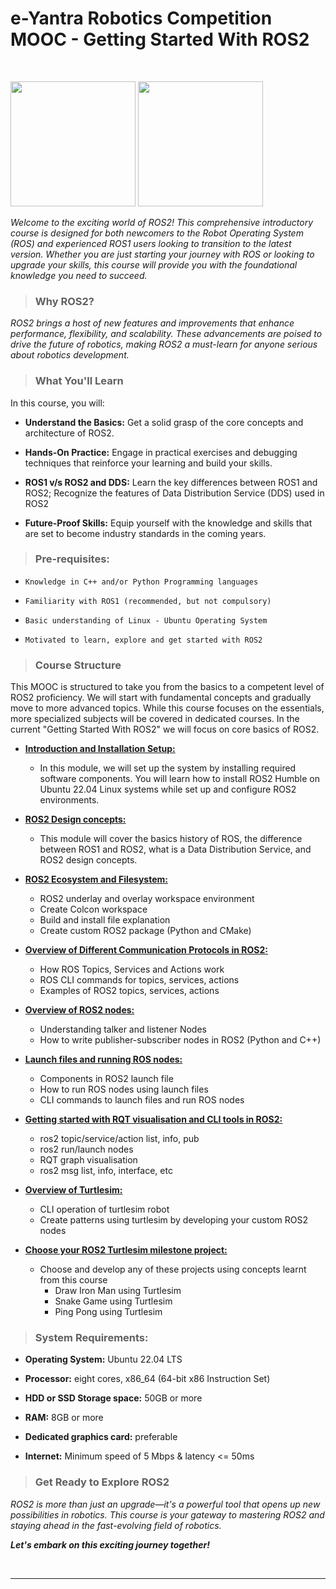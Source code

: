 # e-Yantra Robotics Competition MOOC - Getting Started With ROS2

</br>

<p float="auto">
<img height="200px" src="https://res.cloudinary.com/canonical/image/fetch/f_auto,q_auto,fl_sanitize,c_fill,w_2000,h_936/https://ubuntu.com/wp-content/uploads/a2df/ubuntu-robotics-ros2.png" />
<img height="200px" src="https://docs.ros.org/en/humble/_static/humble-small.png" />
</p>

*Welcome to the exciting world of ROS2! This comprehensive introductory course is designed for both newcomers to the Robot Operating System (ROS) and experienced ROS1 users looking to transition to the latest version. Whether you are just starting your journey with ROS or looking to upgrade your skills, this course will provide you with the foundational knowledge you need to succeed.*

> ### Why ROS2?

*ROS2 brings a host of new features and improvements that enhance performance, flexibility, and scalability. These advancements are poised to drive the future of robotics, making ROS2 a must-learn for anyone serious about robotics development.*

> ### What You'll Learn

In this course, you will:

* **Understand the Basics:** Get a solid grasp of the core concepts and architecture of ROS2.

* **Hands-On Practice:** Engage in practical exercises and debugging techniques that reinforce your learning and build your skills.

* **ROS1 v/s ROS2 and DDS:** Learn the key differences between ROS1 and ROS2; Recognize the features of Data Distribution Service (DDS) used in ROS2

* **Future-Proof Skills:** Equip yourself with the knowledge and skills that are set to become industry standards in the coming years.

> ### Pre-requisites:

* `Knowledge in C++ and/or Python Programming languages`
 
* `Familiarity with ROS1 (recommended, but not compulsory)`

* `Basic understanding of Linux - Ubuntu Operating System`

* `Motivated to learn, explore and get started with ROS2`

> ### Course Structure

This MOOC is structured to take you from the basics to a competent level of ROS2 proficiency. We will start with fundamental concepts and gradually move to more advanced topics. While this course focuses on the essentials, more specialized subjects will be covered in dedicated courses. In the current "Getting Started With ROS2" we will focus on core basics of ROS2.

- **<u>Introduction and Installation Setup:</u>**
	- In this module, we will set up the system by installing required software components. You will learn how to install ROS2 Humble on Ubuntu 22.04 Linux systems while set up and configure ROS2 environments.

- **<u>ROS2 Design concepts:</u>**
	- This module will cover the basics history of ROS, the difference between ROS1 and ROS2, what is a Data Distribution Service, and ROS2 design concepts.

- **<u>ROS2 Ecosystem and Filesystem:</u>**
	- ROS2 underlay and overlay workspace environment
	- Create Colcon workspace
	- Build and install file explanation
	- Create custom ROS2 package (Python and CMake) 

- **<u>Overview of Different Communication Protocols in ROS2:</u>**
	- How ROS Topics, Services and Actions work
	- ROS CLI commands for topics, services, actions
	- Examples of ROS2 topics, services, actions

- **<u>Overview of ROS2 nodes:</u>**
	- Understanding talker and listener Nodes
	- How to write publisher-subscriber nodes in ROS2 (Python and C++)

- **<u>Launch files and running ROS nodes:</u>**
	- Components in ROS2 launch file
	- How to run ROS nodes using launch files
	- CLI commands to launch files and run ROS nodes

- **<u>Getting started with RQT visualisation and CLI tools in ROS2:</u>**
	- ros2 topic/service/action list, info, pub
	- ros2 run/launch nodes
	- RQT graph visualisation
	- ros2 msg list, info, interface, etc

- **<u>Overview of Turtlesim:</u>**
	- CLI operation of turtlesim robot
	- Create patterns using turtlesim by developing your custom ROS2 nodes

- **<u>Choose your ROS2 Turtlesim milestone project:</u>**
	- Choose and develop any of these projects using concepts learnt from this course
		- Draw Iron Man using Turtlesim
		- Snake Game using Turtlesim
		- Ping Pong using Turtlesim


> ### System Requirements:

* **Operating System:** Ubuntu 22.04 LTS

* **Processor:** eight cores, x86_64 (64-bit x86 Instruction Set)

* **HDD or SSD Storage space:** 50GB or more

* **RAM:** 8GB or more

* **Dedicated graphics card:** preferable

* **Internet:** Minimum speed of 5 Mbps & latency <= 50ms

> ### Get Ready to Explore ROS2

*ROS2 is more than just an upgrade—it's a powerful tool that opens up new possibilities in robotics. This course is your gateway to mastering ROS2 and staying ahead in the fast-evolving field of robotics.*

***Let's embark on this exciting journey together!***

</br>

---
